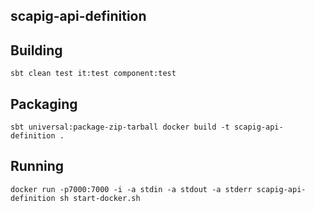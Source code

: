 ## scapig-api-definition

## Building
``
sbt clean test it:test component:test
``

## Packaging
``
sbt universal:package-zip-tarball
docker build -t scapig-api-definition .
``

## Running
``
docker run -p7000:7000 -i -a stdin -a stdout -a stderr scapig-api-definition sh start-docker.sh
``